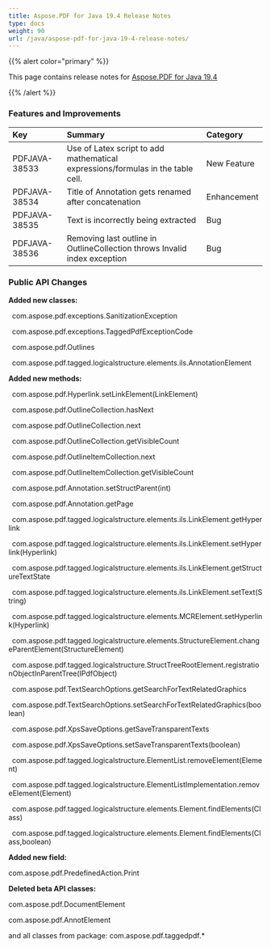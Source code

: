```yaml
---
title: Aspose.PDF for Java 19.4 Release Notes
type: docs
weight: 90
url: /java/aspose-pdf-for-java-19-4-release-notes/
---
```


{{% alert color="primary" %}} 

This page contains release notes for [Aspose.PDF for Java 19.4](https://repository.aspose.com/repo/com/aspose/aspose-pdf/19.4/)

{{% /alert %}} 
### **Features and Improvements**

|**Key**|**Summary**|**Category**|
| :- | :- | :- |
|PDFJAVA-38533|Use of Latex script to add mathematical expressions/formulas in the table cell.|New Feature|
|PDFJAVA-38534|Title of Annotation gets renamed after concatenation|Enhancement|
|PDFJAVA-38535|Text is incorrectly being extracted|Bug|
|PDFJAVA-38536|Removing last outline in OutlineCollection throws Invalid index exception|Bug|
### **Public API Changes**
**Added new classes:** 

` `com.aspose.pdf.exceptions.SanitizationException

` `com.aspose.pdf.exceptions.TaggedPdfExceptionCode

` `com.aspose.pdf.Outlines

` `com.aspose.pdf.tagged.logicalstructure.elements.ils.AnnotationElement

**Added new methods:** 

` `com.aspose.pdf.Hyperlink.setLinkElement(LinkElement)

` `com.aspose.pdf.OutlineCollection.hasNext

` `com.aspose.pdf.OutlineCollection.next

` `com.aspose.pdf.OutlineCollection.getVisibleCount

` `com.aspose.pdf.OutlineItemCollection.next

` `com.aspose.pdf.OutlineItemCollection.getVisibleCount

` `com.aspose.pdf.Annotation.setStructParent(int)

` `com.aspose.pdf.Annotation.getPage

` `com.aspose.pdf.tagged.logicalstructure.elements.ils.LinkElement.getHyperlink

` `com.aspose.pdf.tagged.logicalstructure.elements.ils.LinkElement.setHyperlink(Hyperlink)

` `com.aspose.pdf.tagged.logicalstructure.elements.ils.LinkElement.getStructureTextState

` `com.aspose.pdf.tagged.logicalstructure.elements.ils.LinkElement.setText(String)

` `com.aspose.pdf.tagged.logicalstructure.elements.MCRElement.setHyperlink(Hyperlink)

` `com.aspose.pdf.tagged.logicalstructure.elements.StructureElement.changeParentElement(StructureElement)

` `com.aspose.pdf.tagged.logicalstructure.StructTreeRootElement.registrationObjectInParentTree(IPdfObject)

` `com.aspose.pdf.TextSearchOptions.getSearchForTextRelatedGraphics

` `com.aspose.pdf.TextSearchOptions.setSearchForTextRelatedGraphics(boolean)

` `com.aspose.pdf.XpsSaveOptions.getSaveTransparentTexts

` `com.aspose.pdf.XpsSaveOptions.setSaveTransparentTexts(boolean)

` `com.aspose.pdf.tagged.logicalstructure.ElementList.removeElement(Element)

` `com.aspose.pdf.tagged.logicalstructure.ElementListImplementation.removeElement(Element)

` `com.aspose.pdf.tagged.logicalstructure.elements.Element.findElements(Class)

` `com.aspose.pdf.tagged.logicalstructure.elements.Element.findElements(Class,boolean)

**Added new field:**

com.aspose.pdf.PredefinedAction.Print

**Deleted beta API classes:**

com.aspose.pdf.DocumentElement

com.aspose.pdf.AnnotElement

and all classes from package: com.aspose.pdf.taggedpdf.*
